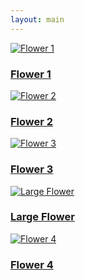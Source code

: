 ```yaml
---
layout: main
---
```

<div class="photo-gallery">
  <a href="/flowers/photo1/" class="photo-item">
    <img src="/assets/flowers/flower1.jpg" alt="Flower 1">
    <div class="photo-overlay">
      <h3>Flower 1</h3>
    </div>
  </a>
  <a href="/flowers/photo2/" class="photo-item">
    <img src="/assets/flowers/flower2.jpg" alt="Flower 2">
    <div class="photo-overlay">
      <h3>Flower 2</h3>
    </div>
  </a>
  <a href="/flowers/photo3/" class="photo-item">
    <img src="/assets/flowers/flower3.jpg" alt="Flower 3">
    <div class="photo-overlay">
      <h3>Flower 3</h3>
    </div>
  </a>
  <a href="/flowers/large-photo/" class="photo-item">
    <img src="/assets/flowers/flower4.jpg" alt="Large Flower">
    <div class="photo-overlay">
      <h3>Large Flower</h3>
    </div>
  </a>
  <a href="/flowers/photo4/" class="photo-item">
    <img src="/assets/flowers.jpg" alt="Flower 4">
    <div class="photo-overlay">
      <h3>Flower 4</h3>
    </div>
  </a>
</div>

